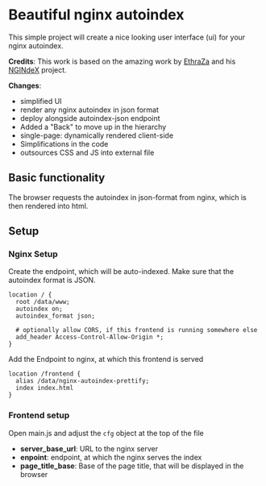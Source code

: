 # Beautiful nginx autoindex

This simple project will create a nice looking user interface (ui) for your nginx autoindex.

**Credits**: This work is based on the amazing work by [EthraZa](https://github.com/EthraZa) and his [NGINdeX](https://github.com/EthraZa/NGINdeX.io) project.

**Changes**:

* simplified  UI
* render any nginx autoindex in json format
* deploy alongside autoindex-json endpoint
* Added a "Back" to move up in the hierarchy
* single-page: dynamically rendered client-side
* Simplifications in the code
* outsources CSS and JS into external file

## Basic functionality

The browser requests the autoindex in json-format from nginx, which is then rendered into html.

## Setup

### Nginx Setup

Create the endpoint, which will be auto-indexed. Make sure that the autoindex format is JSON.

```nginx
location / {
  root /data/www;
  autoindex on;
  autoindex_format json;

  # optionally allow CORS, if this frontend is running somewhere else
  add_header Access-Control-Allow-Origin *;
}
```

Add the Endpoint to nginx, at which this frontend is served

```nginx
location /frontend {
  alias /data/nginx-autoindex-prettify;
  index index.html
}
```

### Frontend setup

Open main.js and adjust the `cfg` object at the top of the file

* **server_base_url**: URL to the nginx server
* **enpoint**: endpoint, at which the nginx serves the index
* **page_title_base**: Base of the page title, that will be displayed in the browser
